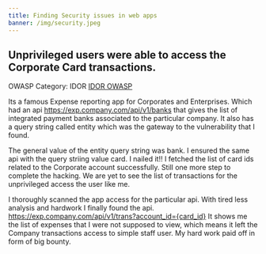 ```yaml
---
title: Finding Security issues in web apps
banner: /img/security.jpeg
---
```


<h2>Unprivileged users were able to access the Corporate Card transactions.</h2>
OWASP Category: IDOR <a href="https://portswigger.net/web-security/access-control/idor">IDOR OWASP </a>

Its a famous Expense reporting app for Corporates and Enterprises. Which had an api https://exp.company.com/api/v1/banks that gives the list of integrated payment banks associated to the particular company. It also has a query string called entity which was the gateway to the vulnerability that I found.

The general value of the entity query string was bank. I ensured the same api with the query striing value card. I nailed it!! I  fetched the list of card ids related to the Corporate account successfully. Still one more step to complete the hacking. We are yet to see the list of transactions for the unprivileged access the user like me.

I thoroughly scanned the app access for the particular api. With tired less analysis and hardwork I finally found the api.
https://exp.company.com/api/v1/trans?account_id={card_id}
It shows me the list of expenses that I were not supposed to view, which means it left the Company transactions access to simple staff user. My hard work paid off in form of big bounty.